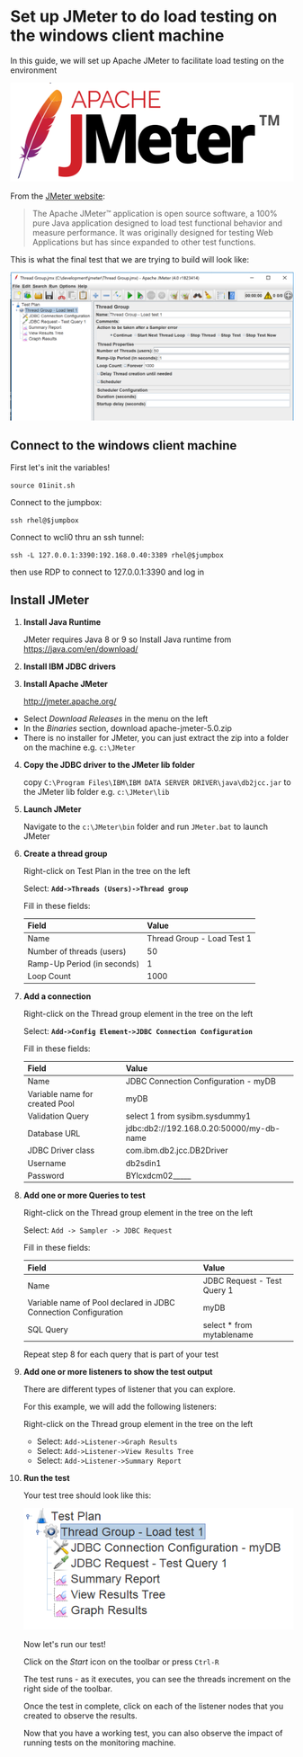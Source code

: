# Set up JMeter to do load testing on the windows client machine

In this guide, we will set up Apache JMeter to facilitate load testing on the environment

![JMeter Logo](img/jmeter-logo.png)

From the [JMeter website](http://jmeter.apache.org/):
> The Apache JMeter™ application is open source software, a 100% pure Java application designed to load test functional behavior and measure performance. It was originally designed for testing Web Applications but has since expanded to other test functions. 

This is what the final test that we are trying to build will look like:

![JMeter screen](img/jmeter-screen.png)


## Connect to the windows client machine
First let's init the variables!

`source 01init.sh`

Connect to the jumpbox:

`ssh rhel@$jumpbox`

Connect to wcli0 thru an ssh tunnel:

`ssh -L 127.0.0.1:3390:192.168.0.40:3389 rhel@$jumpbox`

then use RDP to connect to 127.0.0.1:3390 and log in 

## Install JMeter

1. **Install Java Runtime**
  
    JMeter requires Java 8 or 9 so Install Java runtime from https://java.com/en/download/

2. **Install IBM JDBC drivers**

3. **Install Apache JMeter** 
  
    http://jmeter.apache.org/

  - Select *Download Releases* in the menu on the left
  - In the *Binaries* section, download apache-jmeter-5.0.zip
  - There is no installer for JMeter, you can just extract the zip into a folder on the machine e.g. `c:\JMeter`


4. **Copy the JDBC driver to the JMeter lib folder**

    copy `C:\Program Files\IBM\IBM DATA SERVER DRIVER\java\db2jcc.jar` to the JMeter lib folder e.g. `c:\JMeter\lib`

5. **Launch JMeter**

    Navigate to the `c:\JMeter\bin` folder and run `JMeter.bat` to launch JMeter

6. **Create a thread group**

    Right-click on Test Plan in the tree on the left

    Select: **`Add->Threads (Users)->Thread group`**

    Fill in these fields:
    
    | Field | Value |
    | ----------- | ----------- |
    | Name | Thread Group - Load Test 1 |
    | Number of threads (users) | 50 |
    | Ramp-Up Period (in seconds) | 1 | 
    | Loop Count | 1000 |


7. **Add a connection**

    Right-click on the Thread group element in the tree on the left

    Select: **`Add->Config Element->JDBC Connection Configuration`**

    Fill in these fields:

    | Field | Value |
    | ------ | ----- |
    | Name | JDBC Connection Configuration - myDB |
    | Variable name for created Pool | myDB |
    | Validation Query | select 1 from sysibm.sysdummy1 |
    | Database URL | jdbc:db2://192.168.0.20:50000/my-db-name |
    | JDBC Driver class | com.ibm.db2.jcc.DB2Driver |
    | Username | db2sdin1 |
    | Password | BYlcxdcm02_____ |


8. **Add one or more Queries to test**

    Right-click on the Thread group element in the tree on the left

    Select: `Add -> Sampler -> JDBC Request`

    Fill in these fields:
    
    | Field | Value |
    | ------ | ----- |
    | Name | JDBC Request - Test Query 1 |
    | Variable name of Pool declared in JDBC Connection Configuration | myDB |
    | SQL Query | select * from mytablename |

    Repeat step 8 for each query that is part of your test

9. **Add one or more listeners to show the test output**

    There are different types of listener that you can explore. 

    For this example, we will add the following listeners:

    Right-click on the Thread group element in the tree on the left
    - Select: `Add->Listener->Graph Results`
    - Select: `Add->Listener->View Results Tree`
    - Select: `Add->Listener->Summary Report`

10. **Run the test**

    Your test tree should look like this:
    
    ![JMeter test tree](img/jmeter-tree.png)

    Now let's run our test!
    
    Click on the *Start* icon on the toolbar or press `Ctrl-R`

    The test runs - as it executes, you can see the threads increment on the right side of the toolbar.

    Once the test in complete, click on each of the listener nodes that you created to observe the results.

    Now that you have a working test, you can also observe the impact of running tests on the monitoring machine.
